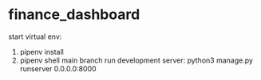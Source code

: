 # finance_dashboard
start virtual env:
1) pipenv install
2) pipenv shell
main branch
run development server:
python3 manage.py runserver 0.0.0.0:8000
